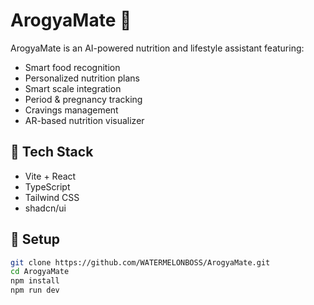 # ArogyaMate 🍎

ArogyaMate is an AI-powered nutrition and lifestyle assistant featuring:
- Smart food recognition
- Personalized nutrition plans
- Smart scale integration
- Period & pregnancy tracking
- Cravings management
- AR-based nutrition visualizer

## 🚀 Tech Stack
- Vite + React
- TypeScript
- Tailwind CSS
- shadcn/ui

## 🔧 Setup
```bash
git clone https://github.com/WATERMELONBOSS/ArogyaMate.git
cd ArogyaMate
npm install
npm run dev
